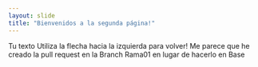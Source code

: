 ```yaml
---
layout: slide
title: "Bienvenidos a la segunda página!"
---
```

Tu texto
Utiliza la flecha hacia la izquierda para volver!
Me parece que he creado la pull request en la Branch Rama01 en lugar de hacerlo en Base
